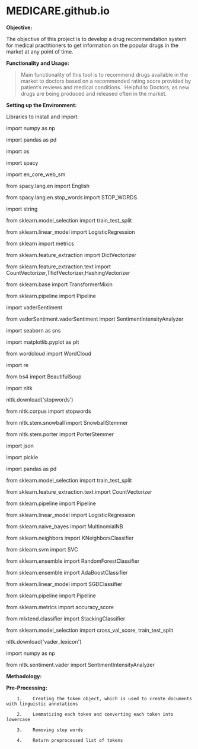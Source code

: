 # MEDICARE.github.io

**Objective:**


The objective of this project is to develop a drug recommendation system for medical practitioners to get information on the popular drugs in the market at any point of time.

**Functionality and Usage:**

> Main functionality of this tool is to recommend drugs available in the market to doctors based on a recommended rating score provided by   patient’s reviews and medical conditions. 
> Helpful to Doctors, as new drugs are being produced and released often in the market.

**Setting up the Environment:**

Libraries to install and import:

  import numpy as np
  
  import pandas as pd
  
  import os
  
  import spacy
  
  import en_core_web_sm
  
  from spacy.lang.en import English
  
  from spacy.lang.en.stop_words import STOP_WORDS
  
  import string
  
  from sklearn.model_selection import train_test_split
  
  from sklearn.linear_model import LogisticRegression
  
  from sklearn import metrics
  
  from sklearn.feature_extraction import DictVectorizer
  
  from sklearn.feature_extraction.text import CountVectorizer,TfidfVectorizer,HashingVectorizer
  
  from sklearn.base import TransformerMixin
  
  from sklearn.pipeline import Pipeline
  
  import vaderSentiment
  
  from vaderSentiment.vaderSentiment import SentimentIntensityAnalyzer
  
  import seaborn as sns
  
  import matplotlib.pyplot as plt
  
  from wordcloud import WordCloud
  
  import re
  
  from bs4 import BeautifulSoup
  
  import nltk
  
  nltk.download('stopwords')
  
  from nltk.corpus import stopwords
  
  from nltk.stem.snowball import SnowballStemmer
  
  from nltk.stem.porter import PorterStemmer
  
  import json
  
  import pickle
  
  import pandas as pd
  
  from sklearn.model_selection import train_test_split
  
  from sklearn.feature_extraction.text import CountVectorizer
  
  from sklearn.pipeline import Pipeline
  
  from sklearn.linear_model import LogisticRegression
  
  from sklearn.naive_bayes import MultinomialNB
  
  from sklearn.neighbors import KNeighborsClassifier
  
  from sklearn.svm import SVC
  
  from sklearn.ensemble import RandomForestClassifier
  
  from sklearn.ensemble import AdaBoostClassifier
  
  from sklearn.linear_model import SGDClassifier
  
  from sklearn.pipeline import Pipeline
  
  from sklearn.metrics import accuracy_score
  
  from mlxtend.classifier import StackingClassifier
  
  from sklearn.model_selection import cross_val_score, train_test_split
  
  nltk.download('vader_lexicon')

  import numpy as np
  
  from nltk.sentiment.vader import SentimentIntensityAnalyzer
  
 **Methodology:**
  
   **Pre-Processing:**
  
        1.    Creating the token object, which is used to create documents with linguistic annotations
   
        2.    Lemmatizing each token and converting each token into lowercase
   
        3.    Removing stop words
   
        4.    Return preprocessed list of tokens


  
  

